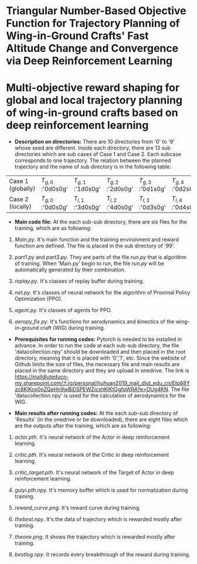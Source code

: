 # Triangular Number-Based Objective Function for Trajectory Planning of Wing-in-Ground Crafts' Fast Altitude Change and Convergence via Deep Reinforcement Learning


# Multi-objective reward shaping for global and local trajectory planning of wing-in-ground crafts based on deep reinforcement learning

* **Description on directories:**  There are 10 directories from '0' to '9' whose seed are different. Inside each directory, there are 13 sub directories which are sub cases of Case 1 and Case 2. Each subcase corresponds to one trajectory. The relation between the planned trajectory and the name of sub directory is in the following table:

|   | | | | | | | |      
| -------- |  -------- | -------- | -------- | -------- | -------- | -------- | -------- |
| Case 1 (globally) | $T_{g,0}$ :'0d0s0g' | $T_{g,1}$ :'1d0s0g' |$T_{g,2}$ :'2d0s0g' |$T_{g,3}$ :'0d1s0g' |$T_{g,4}$ :'0d2s0g' |$T_{g,5}$ :'0d0s1g' |$T_{g,6}$ :'0d0s2g' |
| Case 2 (locally)  | $T_{g,0}$ :'0d0s0g' | $T_{l,1}$ :'3d0s0g' |$T_{l,2}$ :'4d0s0g' |$T_{l,3}$ :'0d3s0g' |$T_{l,4}$ :'0d4s0g' |$T_{l,5}$ :'0d0s3g' |$T_{l,6}$ :'0d0s4g' |




* **Main code file:** At the each sub-sub directory, there are six files for the training, which are as following:
1. *Main.py*. It's main function and the training environment and reward function are defined. The file is placed in the sub directory of '99'.

2. *part1.py* and *part3.py*. They are parts of the file *run.py* that is algorithm of training. When 'Main.py' begin to run, the file *run.py* will be automatically generated by their combination.

3. *replay.py*. It's classes of replay buffer during training.

4. *net.py*. It's classes of neural network for the algorithm of Proximal Policy Optimization (PPO).

5. *agent.py*. It's classes of agents for PPO.

6. *aeropy_fix.py*. It's functions for aerodynamics and kinectics of the wing-in-ground craft (WIG) during training.

* **Prerequisites for running codes:**  Pytorch is needed to be installed in advance. In order to run the code at each sub-sub directory, the file 'datacollection.npy' should be downloaded and then placed in the root directory, meaning that it is placed with '0','1', etc. Since the website of Github limits the size of files, the necessary file and main results are placed in the same directory and they are upload in onedrive. The link is https://maildluteducn-my.sharepoint.com/:f:/g/personal/huhuan2019_mail_dlut_edu_cn/Eto68Yzc8KlKox0pZQeHn9wBiDSPEWZicshKlKtGgfqWRA?e=OUg4KN. The file 'datacollection.npy' is used for the calculation of aerodynamics for the WIG.

* **Main results after running codes:** At the each sub-sub directory of 'Results' (in the onedrive or be downloaded), there are eight files which are the outputs after the training, which are as following:

1. *actor.pth*. It's neural network of the Actor in deep reinforcement learning.

2. *critic.pth*. It's neural network of the Critic in deep reinforcement learning.

3. *critic_target.pth*. It's neural network of the Target of Actor in deep reinforcement learning.

4. *guiyi.pth.npy*. It's memory buffer which is used for normalization during training.

6. *reward_curve.png*. It's reward curve during training.

7. *thebest.npy*. It's the data of trajectory which is rewarded mostly after training.

8. *theone.png*. It shows the trajectory which is rewarded mostly after training.

9. *bestlog.npy*. It records every breakthrough of the reward during training.
